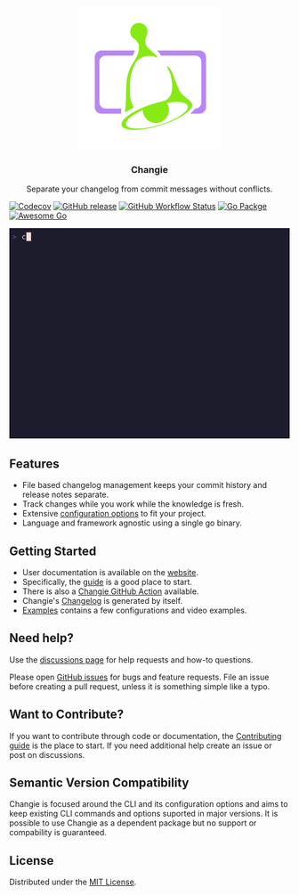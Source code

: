 <p align="center">
  <a href="https://changie.dev">
    <img alt="Changie Logo" src="./docs/themes/hugo-whisper-theme/static/images/logo.svg" height="256" />
  </a>
  <h3 align="center">Changie</h3>
  <p align="center">Separate your changelog from commit messages without conflicts.</p>
</p>

[![Codecov](https://img.shields.io/codecov/c/github/miniscruff/changie?style=for-the-badge&logo=codecov)](https://codecov.io/gh/miniscruff/changie)
[![GitHub release](https://img.shields.io/github/v/release/miniscruff/changie?style=for-the-badge&logo=github)](https://github.com/miniscruff/changie/releases)
[![GitHub Workflow Status](https://img.shields.io/github/actions/workflow/status/miniscruff/changie/test.yml?event=push&style=for-the-badge&logo=github)](https://github.com/miniscruff/changie/actions/workflows/test.yml)
[![Go Packge](https://img.shields.io/badge/Go-Reference-grey?style=for-the-badge&logo=go&logoColor=white&label=%20&labelColor=007D9C)](https://pkg.go.dev/github.com/miniscruff/changie)
[![Awesome Go](https://img.shields.io/badge/awesome-awesome?style=for-the-badge&logo=awesomelists&logoColor=white&label=%20&labelColor=CCA6C4&color=494368)](https://github.com/avelino/awesome-go#utilities)

![quick_start](./examples/quick_start.gif)

## Features
* File based changelog management keeps your commit history and release notes separate.
* Track changes while you work while the knowledge is fresh.
* Extensive [configuration options](https://changie.dev/config) to fit your project.
* Language and framework agnostic using a single go binary.

## Getting Started
* User documentation is available on the [website](https://changie.dev/).
* Specifically, the [guide](https://changie.dev/guide/) is a good place to start.
* There is also a [Changie GitHub Action](https://github.com/miniscruff/changie-action) available.
* Changie's [Changelog](CHANGELOG.md) is generated by itself.
* [Examples](./examples) contains a few configurations and video examples.

## Need help?
Use the [discussions page](https://github.com/miniscruff/changie/discussions) for help requests and how-to questions.

Please open [GitHub issues](https://github.com/miniscruff/changie/issues) for bugs and feature requests.
File an issue before creating a pull request, unless it is something simple like a typo.

## Want to Contribute?
If you want to contribute through code or documentation, the [Contributing guide](CONTRIBUTING.md) is the place to start.
If you need additional help create an issue or post on discussions.

## Semantic Version Compatibility
Changie is focused around the CLI and its configuration options and aims to keep existing CLI commands and options suported in major versions.
It is possible to use Changie as a dependent package but no support or compability is guaranteed.

## License
Distributed under the [MIT License](LICENSE).
